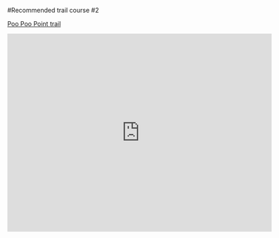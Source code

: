 #Recommended trail course #2

[Poo Poo Point trail](https://goo.gl/maps/YakNjc7pVw82) 

<iframe src="https://www.google.com/maps/embed?pb=!1m28!1m12!1m3!1d30492.139322395644!2d-122.04256812586648!3d47.506473607348845!2m3!1f0!2f0!3f0!3m2!1i1024!2i768!4f13.1!4m13!3e2!4m5!1s0x549065b1a7e560e7%3A0xff634a2677d9a206!2sPoo+Poo+Point+Trailhead%2C+Issaquah%2C+WA+98027%2C+United+States!3m2!1d47.5000083!2d-122.02192769999999!4m5!1s0x0%3A0x94e7141388c73845!2sPoo+Poo+Point!3m2!1d47.499446999999996!2d-122.0085328!5e0!3m2!1sen!2sus!4v1454386851036" width="600" height="450" frameborder="0" style="border:0" allowfullscreen></iframe>